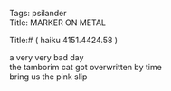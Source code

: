 Tags: psilander  
Title: MARKER ON METAL  
  
Title:# ( haiku 4151.4424.58 )  
  
a very very bad day  
the tamborim cat got overwritten by time  
bring us the pink slip  
